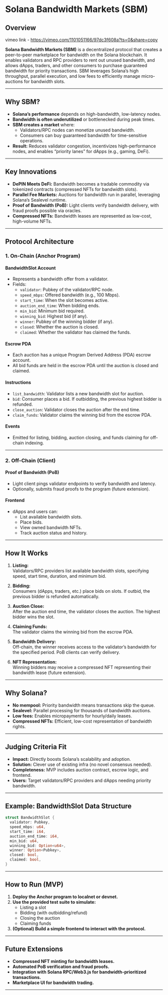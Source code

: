 # Solana Bandwidth Markets (SBM)

## Overview

vimeo link - https://vimeo.com/1101051166/97dc3f608a?ts=0&share=copy

**Solana Bandwidth Markets (SBM)** is a decentralized protocol that creates a peer-to-peer marketplace for bandwidth on the Solana blockchain. It enables validators and RPC providers to rent out unused bandwidth, and allows dApps, traders, and other consumers to purchase guaranteed bandwidth for priority transactions. SBM leverages Solana’s high throughput, parallel execution, and low fees to efficiently manage micro-auctions for bandwidth slots.

---

## Why SBM?

- **Solana’s performance** depends on high-bandwidth, low-latency nodes.
- **Bandwidth is often underutilized** or bottlenecked during peak times.
- **SBM creates a market** where:
  - Validators/RPC nodes can monetize unused bandwidth.
  - Consumers can buy guaranteed bandwidth for time-sensitive operations.
- **Result:** Reduces validator congestion, incentivizes high-performance nodes, and enables “priority lanes” for dApps (e.g., gaming, DeFi).

---

## Key Innovations

- **DePIN Meets DeFi:** Bandwidth becomes a tradable commodity via tokenized contracts (compressed NFTs for bandwidth slots).
- **Parallel Fee Markets:** Auctions for bandwidth run in parallel, leveraging Solana’s Sealevel runtime.
- **Proof of Bandwidth (PoB):** Light clients verify bandwidth delivery, with fraud proofs possible via oracles.
- **Compressed NFTs:** Bandwidth leases are represented as low-cost, high-volume NFTs.

---

## Protocol Architecture

### 1. On-Chain (Anchor Program)

#### **BandwidthSlot Account**

- Represents a bandwidth offer from a validator.
- Fields:
  - `validator`: Pubkey of the validator/RPC node.
  - `speed_mbps`: Offered bandwidth (e.g., 100 Mbps).
  - `start_time`: When the slot becomes active.
  - `auction_end_time`: When bidding ends.
  - `min_bid`: Minimum bid required.
  - `winning_bid`: Highest bid (if any).
  - `winner`: Pubkey of the winning bidder (if any).
  - `closed`: Whether the auction is closed.
  - `claimed`: Whether the validator has claimed the funds.

#### **Escrow PDA**

- Each auction has a unique Program Derived Address (PDA) escrow account.
- All bid funds are held in the escrow PDA until the auction is closed and claimed.

#### **Instructions**

- `list_bandwidth`: Validator lists a new bandwidth slot for auction.
- `bid`: Consumer places a bid. If outbidding, the previous highest bidder is refunded.
- `close_auction`: Validator closes the auction after the end time.
- `claim_funds`: Validator claims the winning bid from the escrow PDA.

#### **Events**

- Emitted for listing, bidding, auction closing, and funds claiming for off-chain indexing.

---

### 2. Off-Chain (Client)

#### **Proof of Bandwidth (PoB)**

- Light client pings validator endpoints to verify bandwidth and latency.
- Optionally, submits fraud proofs to the program (future extension).

#### **Frontend**

- dApps and users can:
  - List available bandwidth slots.
  - Place bids.
  - View owned bandwidth NFTs.
  - Track auction status and history.

---

## How It Works

1. **Listing:**  
   Validators/RPC providers list available bandwidth slots, specifying speed, start time, duration, and minimum bid.

2. **Bidding:**  
   Consumers (dApps, traders, etc.) place bids on slots. If outbid, the previous bidder is refunded automatically.

3. **Auction Close:**  
   After the auction end time, the validator closes the auction. The highest bidder wins the slot.

4. **Claiming Funds:**  
   The validator claims the winning bid from the escrow PDA.

5. **Bandwidth Delivery:**  
   Off-chain, the winner receives access to the validator’s bandwidth for the specified period. PoB clients can verify delivery.

6. **NFT Representation:**  
   Winning bidders may receive a compressed NFT representing their bandwidth lease (future extension).

---

## Why Solana?

- **No mempool:** Priority bandwidth means transactions skip the queue.
- **Sealevel:** Parallel processing for thousands of bandwidth auctions.
- **Low fees:** Enables micropayments for hourly/daily leases.
- **Compressed NFTs:** Efficient, low-cost representation of bandwidth rights.

---

## Judging Criteria Fit

- **Impact:** Directly boosts Solana’s scalability and adoption.
- **Solution:** Clever use of existing infra (no novel consensus needed).
- **Completeness:** MVP includes auction contract, escrow logic, and frontend.
- **Users:** Target validators/RPC providers and dApps needing priority bandwidth.

---

## Example: BandwidthSlot Data Structure

```rust
struct BandwidthSlot {
  validator: Pubkey,
  speed_mbps: u64,
  start_time: i64,
  auction_end_time: i64,
  min_bid: u64,
  winning_bid: Option<u64>,
  winner: Option<Pubkey>,
  closed: bool,
  claimed: bool,
}
```

---

## How to Run (MVP)

1. **Deploy the Anchor program to localnet or devnet.**
2. **Use the provided test suite to simulate:**
   - Listing a slot
   - Bidding (with outbidding/refund)
   - Closing the auction
   - Claiming funds
3. **(Optional) Build a simple frontend to interact with the protocol.**

---

## Future Extensions

- **Compressed NFT minting for bandwidth leases.**
- **Automated PoB verification and fraud proofs.**
- **Integration with Solana RPC/Web3.js for bandwidth-prioritized transactions.**
- **Marketplace UI for bandwidth trading.**

---


